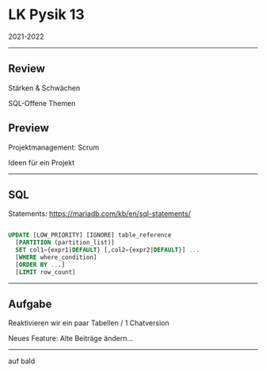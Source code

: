 # LK Pysik 13

2021-2022

---

## Review

Stärken & Schwächen

SQL-Offene Themen

## Preview

Projektmanagement: Scrum

Ideen für ein Projekt

---
   
## SQL

Statements: https://mariadb.com/kb/en/sql-statements/

~~~ SQL

UPDATE [LOW_PRIORITY] [IGNORE] table_reference 
  [PARTITION (partition_list)]
  SET col1={expr1|DEFAULT} [,col2={expr2|DEFAULT}] ...
  [WHERE where_condition]
  [ORDER BY ...]
  [LIMIT row_count]

~~~

---

## Aufgabe

Reaktivieren wir ein paar Tabellen / 1 Chatversion

Neues Feature: Alte Beiträge ändern...

---

auf bald
